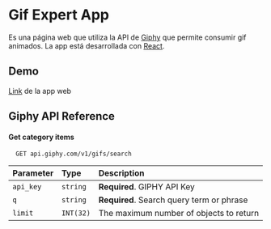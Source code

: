 # Gif Expert App

Es una página web que utiliza la API de [Giphy][link_giphy] que permite consumir gif animados. La app está desarrollada con [React][link_react].

[link_giphy]: https://developers.giphy.com
[link_react]: https://es.react.dev



## Demo

[Link][link_app] de la app web

[link_app]: https://gifexpertapp.walkeralfaro.com
## Giphy API Reference

#### Get category items

```http
  GET api.giphy.com/v1/gifs/search
```

| Parameter | Type     | Description                |
| :-------- | :------- | :------------------------- |
| `api_key` | `string` | **Required**. GIPHY API Key |
| `q` | `string` | **Required**. Search query term or phrase |
| `limit` | `INT(32)` | The maximum number of objects to return |



